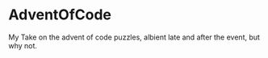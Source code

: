 # AdventOfCode

My Take on the advent of code puzzles, albient late and after the event, but why not.
